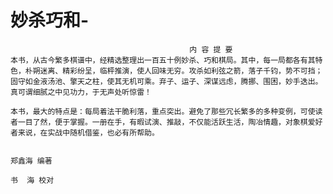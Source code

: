 # 妙杀巧和-

                                            内 容 提 要
    本书，从古今繁多棋谱中，经精选整理出一百五十例妙杀、巧和棋局。其中，每一局都各有其特色，朴朔迷离、精彩纷呈，临枰推演，使人回味无穷。攻杀如利弦之箭，落子千钧，势不可挡；固守如金液汤池、擎天之柱，使其无机可乘。弃子、运子、深谋远虑，腾挪、围困，妙手迭出。真可谓细腻之中见功力，于无声处听惊雷！
    
    本书，最大的特点是：每局着法干脆利落，重点突出。避免了那些冗长繁多的多种变例，可使读者一目了然，便于掌握。一册在手，有暇试演、推敲，不仅能活跃生活，陶冶情趣，对象棋爱好者来说，在实战中随机借鉴，也必有所帮助。

                                                                                  郑鑫海 编著
                                                                                  书  海 校对